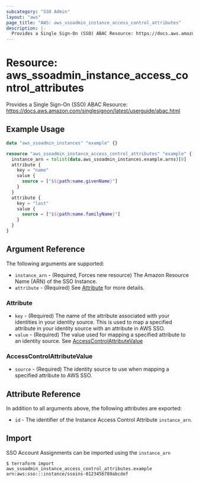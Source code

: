 ```yaml
---
subcategory: "SSO Admin"
layout: "aws"
page_title: "AWS: aws_ssoadmin_instance_access_control_attributes"
description: |-
  Provides a Single Sign-On (SSO) ABAC Resource: https://docs.aws.amazon.com/singlesignon/latest/userguide/abac.html
---
```


# Resource: aws_ssoadmin_instance_access_control_attributes

Provides a Single Sign-On (SSO) ABAC Resource: https://docs.aws.amazon.com/singlesignon/latest/userguide/abac.html

## Example Usage

```terraform
data "aws_ssoadmin_instances" "example" {}

resource "aws_ssoadmin_instance_access_control_attributes" "example" {
  instance_arn = tolist(data.aws_ssoadmin_instances.example.arns)[0]
  attribute {
    key = "name"
    value {
      source = ["$${path:name.givenName}"]
    }
  }
  attribute {
    key = "last"
    value {
      source = ["$${path:name.familyName}"]
    }
  }
}
```

## Argument Reference

The following arguments are supported:

* `instance_arn` - (Required, Forces new resource) The Amazon Resource Name (ARN) of the SSO Instance.
* `attribute` - (Required) See [Attribute](#Attribute) for more details.

### Attribute

* `key` - (Required) The name of the attribute associated with your identities in your identity source. This is used to map a specified attribute in your identity source with an attribute in AWS SSO.
* `value` - (Required) The value used for mapping a specified attribute to an identity source. See [AccessControlAttributeValue](#AccessControlAttributeValue)

### AccessControlAttributeValue

* `source` - (Required) The identity source to use when mapping a specified attribute to AWS SSO.

## Attribute Reference

In addition to all arguments above, the following attributes are exported:

* `id` - The identifier of the Instance Access Control Attribute `instance_arn`.

## Import

SSO Account Assignments can be imported using the `instance_arn`

```
$ terraform import aws_ssoadmin_instance_access_control_attributes.example arn:aws:sso:::instance/ssoins-0123456789abcdef
```
